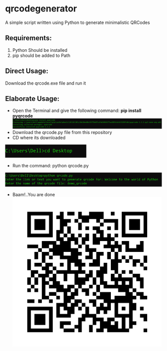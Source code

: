 # qrcodegenerator
A simple script written using Python to generate minimalistic QRCodes 

## Requirements:
1. Python Should be installed
2. pip should be added to Path

## Direct Usage:
Download the qrcode.exe file and run it

## Elaborate Usage:
* Open the Terminal and give the following command: **pip install pyqrcode**
![](images/install.PNG)
* Download the qrcode.py file from this repository
* CD where its downloaded
 
 ![](images/chdir.PNG)
* Run the command:
  python qrcode.py
  
![](images/run.PNG)

* Baam!..You are done
![](/images/demo_qrcode.svg)


